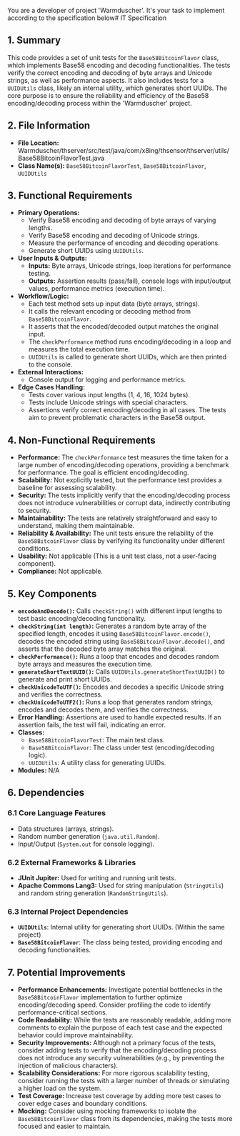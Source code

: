 You are a developer of project 'Warmduscher'. It's your task to implement according to the specification below# IT Specification

## 1. Summary

This code provides a set of unit tests for the `Base58BitcoinFlavor` class, which implements Base58 encoding and decoding functionalities. The tests verify the correct encoding and decoding of byte arrays and Unicode strings, as well as performance aspects. It also includes tests for a `UUIDUtils` class, likely an internal utility, which generates short UUIDs. The core purpose is to ensure the reliability and efficiency of the Base58 encoding/decoding process within the 'Warmduscher' project.

## 2. File Information

- **File Location:** Warmduscher/thserver/src/test/java/com/x8ing/thsensor/thserver/utils/Base58BitcoinFlavorTest.java
- **Class Name(s):** `Base58BitcoinFlavorTest`, `Base58BitcoinFlavor`, `UUIDUtils`

## 3. Functional Requirements

- **Primary Operations:**
    - Verify Base58 encoding and decoding of byte arrays of varying lengths.
    - Verify Base58 encoding and decoding of Unicode strings.
    - Measure the performance of encoding and decoding operations.
    - Generate short UUIDs using `UUIDUtils`.
- **User Inputs & Outputs:**
    - **Inputs:** Byte arrays, Unicode strings, loop iterations for performance testing.
    - **Outputs:** Assertion results (pass/fail), console logs with input/output values, performance metrics (execution time).
- **Workflow/Logic:**
    - Each test method sets up input data (byte arrays, strings).
    - It calls the relevant encoding or decoding method from `Base58BitcoinFlavor`.
    - It asserts that the encoded/decoded output matches the original input.
    - The `checkPerformance` method runs encoding/decoding in a loop and measures the total execution time.
    - `UUIDUtils` is called to generate short UUIDs, which are then printed to the console.
- **External Interactions:**
    - Console output for logging and performance metrics.
- **Edge Cases Handling:**
    - Tests cover various input lengths (1, 4, 16, 1024 bytes).
    - Tests include Unicode strings with special characters.
    - Assertions verify correct encoding/decoding in all cases.  The tests aim to prevent problematic characters in the Base58 output.

## 4. Non-Functional Requirements

- **Performance:** The `checkPerformance` test measures the time taken for a large number of encoding/decoding operations, providing a benchmark for performance.  The goal is efficient encoding/decoding.
- **Scalability:** Not explicitly tested, but the performance test provides a baseline for assessing scalability.
- **Security:** The tests implicitly verify that the encoding/decoding process does not introduce vulnerabilities or corrupt data, indirectly contributing to security.
- **Maintainability:**  The tests are relatively straightforward and easy to understand, making them maintainable.
- **Reliability & Availability:** The unit tests ensure the reliability of the `Base58BitcoinFlavor` class by verifying its functionality under different conditions.
- **Usability:** Not applicable (This is a unit test class, not a user-facing component).
- **Compliance:** Not applicable.

## 5. Key Components

- **`encodeAndDecode()`:** Calls `checkString()` with different input lengths to test basic encoding/decoding functionality.
- **`checkString(int length)`:** Generates a random byte array of the specified length, encodes it using `Base58BitcoinFlavor.encode()`, decodes the encoded string using `Base58BitcoinFlavor.decode()`, and asserts that the decoded byte array matches the original.
- **`checkPerformance()`:** Runs a loop that encodes and decodes random byte arrays and measures the execution time.
- **`generateShortTextUUID()`:** Calls `UUIDUtils.generateShortTextUUID()` to generate and print short UUIDs.
- **`checkUnicodeToUTF()`:** Encodes and decodes a specific Unicode string and verifies the correctness.
- **`checkUnicodeToUTF2()`:** Runs a loop that generates random strings, encodes and decodes them, and verifies the correctness.
- **Error Handling:** Assertions are used to handle expected results. If an assertion fails, the test will fail, indicating an error.
- **Classes:**
    - `Base58BitcoinFlavorTest`: The main test class.
    - `Base58BitcoinFlavor`: The class under test (encoding/decoding logic).
    - `UUIDUtils`: A utility class for generating UUIDs.
- **Modules:** N/A

## 6. Dependencies

### 6.1 Core Language Features

- Data structures (arrays, strings).
- Random number generation (`java.util.Random`).
- Input/Output (`System.out` for console logging).

### 6.2 External Frameworks & Libraries

- **JUnit Jupiter:** Used for writing and running unit tests.
- **Apache Commons Lang3:** Used for string manipulation (`StringUtils`) and random string generation (`RandomStringUtils`).

### 6.3 Internal Project Dependencies

- **`UUIDUtils`**: Internal utility for generating short UUIDs. (Within the same project)
- **`Base58BitcoinFlavor`**: The class being tested, providing encoding and decoding functionalities.

## 7. Potential Improvements

- **Performance Enhancements:** Investigate potential bottlenecks in the `Base58BitcoinFlavor` implementation to further optimize encoding/decoding speed. Consider profiling the code to identify performance-critical sections.
- **Code Readability:** While the tests are reasonably readable, adding more comments to explain the purpose of each test case and the expected behavior could improve maintainability.
- **Security Improvements:** Although not a primary focus of the tests, consider adding tests to verify that the encoding/decoding process does not introduce any security vulnerabilities (e.g., by preventing the injection of malicious characters).
- **Scalability Considerations:**  For more rigorous scalability testing, consider running the tests with a larger number of threads or simulating a higher load on the system.
- **Test Coverage:**  Increase test coverage by adding more test cases to cover edge cases and boundary conditions.
- **Mocking:** Consider using mocking frameworks to isolate the `Base58BitcoinFlavor` class from its dependencies, making the tests more focused and easier to maintain.